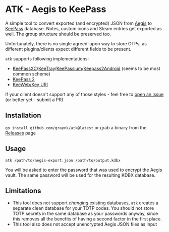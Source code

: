 # ATK - Aegis to KeePass

A simple tool to convert exported (and encrypted) JSON from [Aegis](https://getaegis.app/) to [KeePass](https://keepass.info/download.html) database. 
Notes, custom icons and Steam entries get exported as well. The group structure should be preserved too.

Unfortunately, there is no single agreed-upon way to store OTPs, as different plugins/clients expect different fields to be present.

`atk` supports following implementations:
* [KeePassXC](https://keepassxc.org/)/[KeeTray](https://github.com/KeeTrayTOTP/KeeTrayTOTP)/[KeePassium](https://keepassium.com/)/[Keepass2Android](https://github.com/PhilippC/keepass2android) (seems to be most common scheme)
* [KeePass 2](https://keepass.info/help/base/placeholders.html#otp)
* [KeeWeb/Key URI](https://github.com/google/google-authenticator/wiki/Key-Uri-Format)

If your client doesn't support any of those styles - feel free to [open an issue](https://github.com/graynk/atk/issues/new) (or better yet - submit a PR)

## Installation
`go install github.com/graynk/atk@latest` or grab a binary from the [Releases](https://github.com/graynk/atk/releases) page

## Usage
`atk /path/to/aegis-export.json /path/to/output.kdbx`

You will be asked to enter the password that was used to encrypt the Aegis vault. The same password will be used for the resulting KDBX database.

## Limitations
* This tool does not support _changing_ existing databases, `atk` creates a separate clean database for your TOTP codes. You should not store TOTP secrets in the same database as your passwords anyway, since this removes all the benefits of having a second factor in the first place.
* This tool also does not accept unencrypted Aegis JSON files as input
